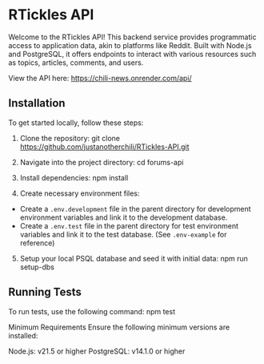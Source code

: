 # RTickles API

Welcome to the RTickles API! This backend service provides programmatic access to application data, akin to platforms like Reddit. Built with Node.js and PostgreSQL, it offers endpoints to interact with various resources such as topics, articles, comments, and users.

View the API here: https://chili-news.onrender.com/api/

## Installation

To get started locally, follow these steps:

1. Clone the repository:
git clone https://github.com/justanotherchili/RTickles-API.git

3. Navigate into the project directory:
cd forums-api

4. Install dependencies:
npm install

4. Create necessary environment files:
- Create a `.env.development` file in the parent directory for development environment variables and link it to the development database.
- Create a `.env.test` file in the parent directory for test environment variables and link it to the test database.
(See `.env-example` for reference)

5. Setup your local PSQL database and seed it with initial data:
npm run setup-dbs

## Running Tests

To run tests, use the following command:
npm test

Minimum Requirements
Ensure the following minimum versions are installed:

Node.js: v21.5 or higher
PostgreSQL: v14.1.0 or higher

